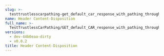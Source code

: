 ```yaml
---
slug: >-
  testtrustlesscarpathing-get_default_car_response_with_pathing_through_unixfs_directory_(accept_header)-header_content-disposition
name: Header Content-Disposition
full_name: >-
  TestTrustlessCarPathing/GET_default_CAR_response_with_pathing_through_UnixFS_Directory_(Accept_Header)/Header_Content-Disposition
versions:
  - dev-44b0eaa-dirty
  - v0.0.2
title: Header Content-Disposition
---
```


